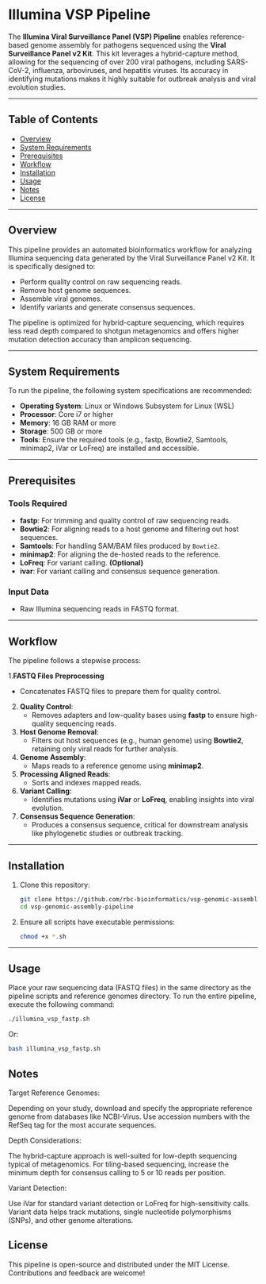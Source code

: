 # Illumina VSP Pipeline

The **Illumina Viral Surveillance Panel (VSP) Pipeline** enables reference-based genome assembly for pathogens sequenced using the **Viral Surveillance Panel v2 Kit**. This kit leverages a hybrid-capture method, allowing for the sequencing of over 200 viral pathogens, including SARS-CoV-2, influenza, arboviruses, and hepatitis viruses. Its accuracy in identifying mutations makes it highly suitable for outbreak analysis and viral evolution studies.

---

## Table of Contents

- [Overview](#overview)
- [System Requirements](#system-requirements)
- [Prerequisites](#prerequisites)
- [Workflow](#workflow)
- [Installation](#installation)
- [Usage](#usage)
- [Notes](#notes)
- [License](#license)

---

## Overview

This pipeline provides an automated bioinformatics workflow for analyzing Illumina sequencing data generated by the Viral Surveillance Panel v2 Kit. It is specifically designed to:

- Perform quality control on raw sequencing reads.
- Remove host genome sequences.
- Assemble viral genomes.
- Identify variants and generate consensus sequences.

The pipeline is optimized for hybrid-capture sequencing, which requires less read depth compared to shotgun metagenomics and offers higher mutation detection accuracy than amplicon sequencing.

---

## System Requirements

To run the pipeline, the following system specifications are recommended:

- **Operating System**: Linux or Windows Subsystem for Linux (WSL)
- **Processor**: Core i7 or higher
- **Memory**: 16 GB RAM or more
- **Storage**: 500 GB or more
- **Tools**: Ensure the required tools (e.g., fastp, Bowtie2, Samtools, minimap2, iVar or LoFreq) are installed and accessible.

---

## Prerequisites

### Tools Required

- **fastp**: For trimming and quality control of raw sequencing reads.
- **Bowtie2**: For aligning reads to a host genome and filtering out host sequences.
- **Samtools**: For handling SAM/BAM files produced by `Bowtie2`.
- **minimap2**: For aligning the de-hosted reads to the reference.
- **LoFreq**: For variant calling. **(Optional)**
- **ivar**: For variant calling and consensus sequence generation.
        
### Input Data

- Raw Illumina sequencing reads in FASTQ format.

---

## Workflow

The pipeline follows a stepwise process:

1.**FASTQ Files Preprocessing**
   - Concatenates FASTQ files to prepare them for quality control.
2. **Quality Control**:
   - Removes adapters and low-quality bases using **fastp** to ensure high-quality sequencing reads.
3. **Host Genome Removal**:
   - Filters out host sequences (e.g., human genome) using **Bowtie2**, retaining only viral reads for further analysis.
4. **Genome Assembly**:
   - Maps reads to a reference genome using **minimap2**.
5. **Processing Aligned Reads**:
   - Sorts and indexes mapped reads.
6. **Variant Calling**:
   - Identifies mutations using **iVar** or **LoFreq**, enabling insights into viral evolution.
7. **Consensus Sequence Generation**:
   - Produces a consensus sequence, critical for downstream analysis like phylogenetic studies or outbreak tracking.

---

## Installation

1. Clone this repository:
    ```bash
    git clone https://github.com/rbc-bioinformatics/vsp-genomic-assembly-pipeline.git
    cd vsp-genomic-assembly-pipeline
    ```

2. Ensure all scripts have executable permissions:
    ```bash
    chmod +x *.sh
    ```

---

## Usage

Place your raw sequencing data (FASTQ files) in the same directory as the pipeline scripts and reference genomes directory. To run the entire pipeline, execute the following command:

```bash
./illumina_vsp_fastp.sh
```
Or:
```bash
bash illumina_vsp_fastp.sh
```

## Notes
Target Reference Genomes: 

Depending on your study, download and specify the appropriate reference genome from databases like NCBI-Virus. Use accession numbers with the RefSeq tag for the most accurate sequences.

Depth Considerations:

The hybrid-capture approach is well-suited for low-depth sequencing typical of metagenomics.
For tiling-based sequencing, increase the minimum depth for consensus calling to 5 or 10 reads per position.

Variant Detection:

Use iVar for standard variant detection or LoFreq for high-sensitivity calls.
Variant data helps track mutations, single nucleotide polymorphisms (SNPs), and other genome alterations.

## License
This pipeline is open-source and distributed under the MIT License. Contributions and feedback are welcome!
